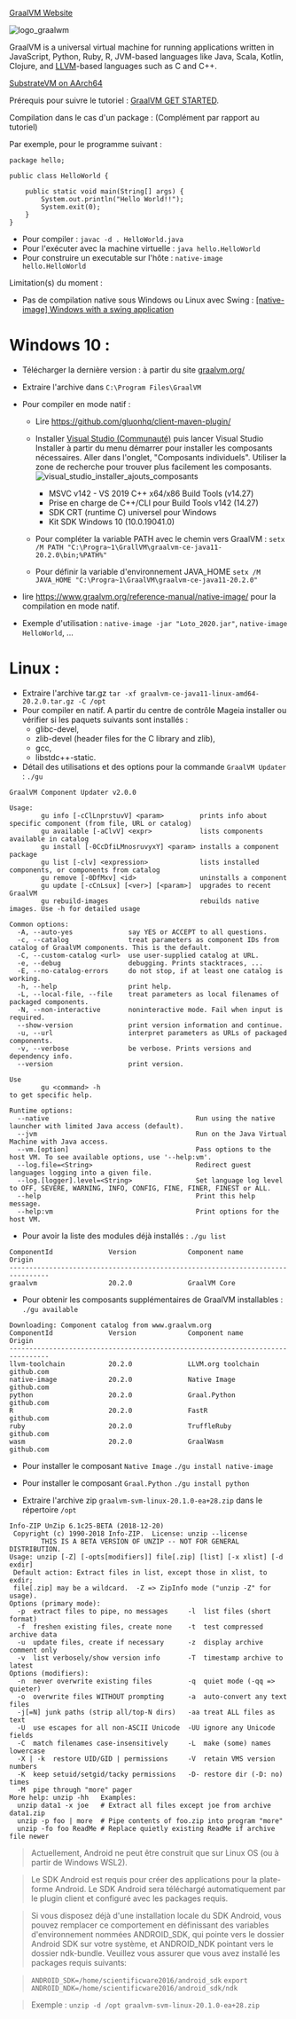 [GraalVM Website](https://www.graalvm.org/)

![logo_graalwm](https://user-images.githubusercontent.com/19194678/93709640-28404200-fb40-11ea-8a2d-c1ff028735d5.png)

GraalVM is a universal virtual machine for running applications written in JavaScript, Python, Ruby, R, JVM-based languages like Java, Scala, Kotlin, Clojure, and [LLVM](https://llvm.org/)-based languages such as C and C++. 

[SubstrateVM on AArch64](https://github.com/oracle/graal/pull/910)

Prérequis pour suivre le tutoriel : [GraalVM GET STARTED](https://www.graalvm.org/docs/getting-started/).

Compilation dans le cas d'un package : (Complément par rapport au tutoriel)

Par exemple, pour le programme suivant :
```
package hello;

public class HelloWorld {

    public static void main(String[] args) {
        System.out.println("Hello World!!");
        System.exit(0);
    }
}
```
  - Pour compiler : `javac -d . HelloWorld.java`
  - Pour l'exécuter avec la machine virtuelle : `java hello.HelloWorld`
  - Pour construire un executable sur l'hôte : `native-image hello.HelloWorld`

Limitation(s) du moment :
- Pas de compilation native sous Windows ou Linux avec Swing : [[native-image] Windows with a swing application](https://github.com/oracle/graal/issues/1327)


# Windows 10 :
- Télécharger la dernière version : à partir du site [graalvm.org/](https://www.graalvm.org/downloads/)
- Extraire l'archive dans `C:\Program Files\GraalVM`

- Pour compiler en mode natif :
  - Lire https://github.com/gluonhq/client-maven-plugin/
  - Installer [Visual Studio (Communauté)](https://visualstudio.microsoft.com/fr/downloads/) puis lancer Visual Studio Installer à partir du menu démarrer pour installer les composants nécessaires. Aller dans l'onglet, "Composants individuels". Utiliser la zone de recherche pour trouver plus facilement les composants.
    ![visual_studio_installer_ajouts_composants](https://user-images.githubusercontent.com/19194678/95646212-7d7bcd80-0ac6-11eb-9d1b-35d0fefc1cf8.png)
    - MSVC v142 - VS 2019 C++ x64/x86 Build Tools (v14.27)
    - Prise en charge de C++/CLI pour Build Tools v142 (14.27) 
    - SDK CRT (runtime C) universel pour Windows
    - Kit SDK Windows 10 (10.0.19041.0)

  - Pour compléter la variable PATH avec le chemin vers GraalVM : `setx /M PATH "C:\Progra~1\GrallVM\graalvm-ce-java11-20.2.0\bin;%PATH%"`
  - Pour définir la variable d'environnement JAVA_HOME `setx /M JAVA_HOME "C:\Progra~1\GraalVM\graalvm-ce-java11-20.2.0"`

- lire https://www.graalvm.org/reference-manual/native-image/ pour la compilation en mode natif.

- Exemple d'utilisation : `native-image -jar "Loto_2020.jar"`, `native-image HelloWorld`, ...

# Linux :
- Extraire l'archive tar.gz `tar -xf graalvm-ce-java11-linux-amd64-20.2.0.tar.gz -C /opt`
- Pour compiler en natif. A partir du centre de contrôle Mageia installer ou vérifier si les paquets suivants sont installés :
  - glibc-devel,
  - zlib-devel (header files for the C library and zlib),
  - gcc,
  - libstdc++-static.
- Détail des utilisations et des options pour la commande `GraalVM Updater` : `./gu`
```
GraalVM Component Updater v2.0.0

Usage:
        gu info [-cClLnprstuvV] <param>         prints info about specific component (from file, URL or catalog)
        gu available [-aClvV] <expr>            lists components available in catalog
        gu install [-0CcDfiLMnosruvyxY] <param> installs a component package
        gu list [-clv] <expression>             lists installed components, or components from catalog
        gu remove [-0DfMxv] <id>                uninstalls a component
        gu update [-cCnLsux] [<ver>] [<param>]  upgrades to recent GraalVM
        gu rebuild-images                       rebuilds native images. Use -h for detailed usage

Common options:
  -A, --auto-yes              say YES or ACCEPT to all questions.
  -c, --catalog               treat parameters as component IDs from catalog of GraalVM components. This is the default.
  -C, --custom-catalog <url>  use user-supplied catalog at URL.
  -e, --debug                 debugging. Prints stacktraces, ...
  -E, --no-catalog-errors     do not stop, if at least one catalog is working.
  -h, --help                  print help.
  -L, --local-file, --file    treat parameters as local filenames of packaged components.
  -N, --non-interactive       noninteractive mode. Fail when input is required.
  --show-version              print version information and continue.
  -u, --url                   interpret parameters as URLs of packaged components.
  -v, --verbose               be verbose. Prints versions and dependency info.
  --version                   print version.

Use
        gu <command> -h
to get specific help.

Runtime options:
  --native                                     Run using the native launcher with limited Java access (default).
  --jvm                                        Run on the Java Virtual Machine with Java access.
  --vm.[option]                                Pass options to the host VM. To see available options, use '--help:vm'.
  --log.file=<String>                          Redirect guest languages logging into a given file.
  --log.[logger].level=<String>                Set language log level to OFF, SEVERE, WARNING, INFO, CONFIG, FINE, FINER, FINEST or ALL.
  --help                                       Print this help message.
  --help:vm                                    Print options for the host VM.
```
  - Pour avoir la liste des modules déjà installés : `./gu list`
```
ComponentId              Version             Component name      Origin 
--------------------------------------------------------------------------------
graalvm                  20.2.0              GraalVM Core 
```
  - Pour obtenir les composants supplémentaires de GraalVM installables : `./gu available`
```
Downloading: Component catalog from www.graalvm.org
ComponentId              Version             Component name      Origin 
--------------------------------------------------------------------------------
llvm-toolchain           20.2.0              LLVM.org toolchain  github.com
native-image             20.2.0              Native Image        github.com
python                   20.2.0              Graal.Python        github.com
R                        20.2.0              FastR               github.com
ruby                     20.2.0              TruffleRuby         github.com
wasm                     20.2.0              GraalWasm           github.com
```
  - Pour installer le composant `Native Image` `./gu install native-image`
  - Pour installer le composant `Graal.Python` `./gu install python`

- Extraire l'archive zip `graalvm-svm-linux-20.1.0-ea+28.zip` dans le répertoire `/opt`
```
Info-ZIP UnZip 6.1c25-BETA (2018-12-20)
 Copyright (c) 1990-2018 Info-ZIP.  License: unzip --license
        THIS IS A BETA VERSION OF UNZIP -- NOT FOR GENERAL DISTRIBUTION.
Usage: unzip [-Z] [-opts[modifiers]] file[.zip] [list] [-x xlist] [-d exdir]
 Default action: Extract files in list, except those in xlist, to exdir;
 file[.zip] may be a wildcard.  -Z => ZipInfo mode ("unzip -Z" for usage).
Options (primary mode):
  -p  extract files to pipe, no messages     -l  list files (short format)
  -f  freshen existing files, create none    -t  test compressed archive data
  -u  update files, create if necessary      -z  display archive comment only
  -v  list verbosely/show version info       -T  timestamp archive to latest
Options (modifiers):
  -n  never overwrite existing files         -q  quiet mode (-qq => quieter)
  -o  overwrite files WITHOUT prompting      -a  auto-convert any text files
  -j[=N] junk paths (strip all/top-N dirs)   -aa treat ALL files as text
  -U  use escapes for all non-ASCII Unicode  -UU ignore any Unicode fields
  -C  match filenames case-insensitively     -L  make (some) names lowercase
  -X | -k  restore UID/GID | permissions     -V  retain VMS version numbers
  -K  keep setuid/setgid/tacky permissions   -D- restore dir (-D: no) times
  -M  pipe through "more" pager
More help: unzip -hh   Examples:
  unzip data1 -x joe   # Extract all files except joe from archive data1.zip
  unzip -p foo | more  # Pipe contents of foo.zip into program "more"
  unzip -fo foo ReadMe # Replace quietly existing ReadMe if archive file newer
```

> Actuellement, Android ne peut être construit que sur Linux OS (ou à partir de Windows WSL2).

> Le SDK Android est requis pour créer des applications pour la plate-forme Android. Le SDK Android sera téléchargé automatiquement par le plugin client et configuré avec les packages requis.

> Si vous disposez déjà d'une installation locale du SDK Android, vous pouvez remplacer ce comportement en définissant des variables d'environnement nommées ANDROID_SDK, qui pointe vers le dossier Android SDK sur votre système, et ANDROID_NDK pointant vers le dossier ndk-bundle. Veuillez vous assurer que vous avez installé les packages requis suivants:

> `ANDROID_SDK=/home/scientificware2016/android_sdk`
> `export ANDROID_NDK=/home/scientificware2016/android_sdk/ndk`



> Exemple : `unzip -d /opt graalvm-svm-linux-20.1.0-ea+28.zip`

